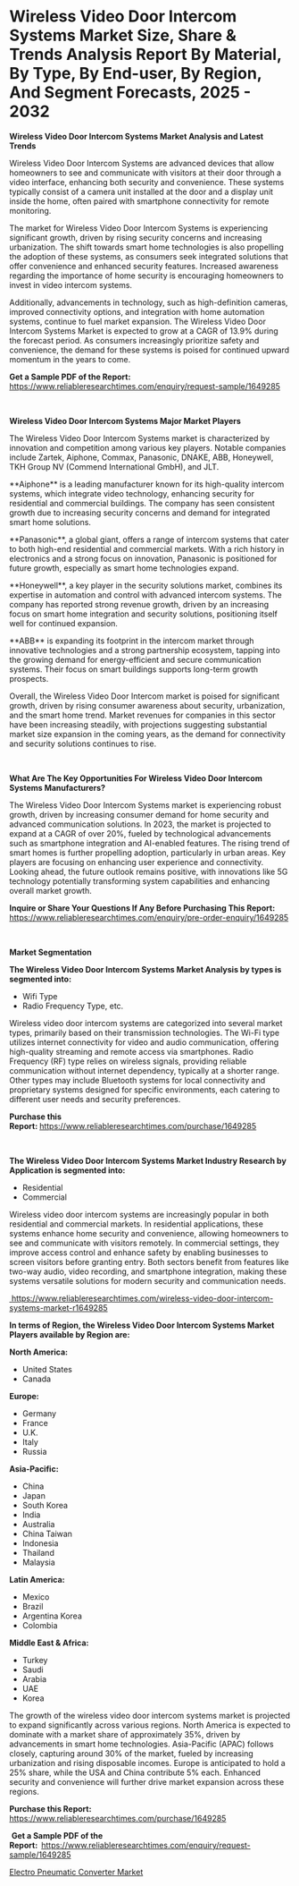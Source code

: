 <p><h1>Wireless Video Door Intercom Systems Market Size, Share & Trends Analysis Report By Material, By Type, By End-user, By Region, And Segment Forecasts, 2025 - 2032</h1></p><p><strong>Wireless Video Door Intercom Systems Market Analysis and Latest Trends</strong></p>
<p><p>Wireless Video Door Intercom Systems are advanced devices that allow homeowners to see and communicate with visitors at their door through a video interface, enhancing both security and convenience. These systems typically consist of a camera unit installed at the door and a display unit inside the home, often paired with smartphone connectivity for remote monitoring.</p><p>The market for Wireless Video Door Intercom Systems is experiencing significant growth, driven by rising security concerns and increasing urbanization. The shift towards smart home technologies is also propelling the adoption of these systems, as consumers seek integrated solutions that offer convenience and enhanced security features. Increased awareness regarding the importance of home security is encouraging homeowners to invest in video intercom systems.</p><p>Additionally, advancements in technology, such as high-definition cameras, improved connectivity options, and integration with home automation systems, continue to fuel market expansion. The Wireless Video Door Intercom Systems Market is expected to grow at a CAGR of 13.9% during the forecast period. As consumers increasingly prioritize safety and convenience, the demand for these systems is poised for continued upward momentum in the years to come.</p></p>
<p><strong>Get a Sample PDF of the Report:&nbsp;</strong> <a href="https://www.reliableresearchtimes.com/enquiry/request-sample/1649285?utm_campaign=2473&utm_medium=2&utm_source=Github&utm_content=ia&utm_term=18022025&utm_id=wireless-video-door-intercom-systems">https://www.reliableresearchtimes.com/enquiry/request-sample/1649285</a></p>
<p>&nbsp;</p>
<p><strong>Wireless Video Door Intercom Systems Major Market Players</strong></p>
<p><p>The Wireless Video Door Intercom Systems market is characterized by innovation and competition among various key players. Notable companies include Zartek, Aiphone, Commax, Panasonic, DNAKE, ABB, Honeywell, TKH Group NV (Commend International GmbH), and JLT.</p><p>**Aiphone** is a leading manufacturer known for its high-quality intercom systems, which integrate video technology, enhancing security for residential and commercial buildings. The company has seen consistent growth due to increasing security concerns and demand for integrated smart home solutions. </p><p>**Panasonic**, a global giant, offers a range of intercom systems that cater to both high-end residential and commercial markets. With a rich history in electronics and a strong focus on innovation, Panasonic is positioned for future growth, especially as smart home technologies expand.</p><p>**Honeywell**, a key player in the security solutions market, combines its expertise in automation and control with advanced intercom systems. The company has reported strong revenue growth, driven by an increasing focus on smart home integration and security solutions, positioning itself well for continued expansion.</p><p>**ABB** is expanding its footprint in the intercom market through innovative technologies and a strong partnership ecosystem, tapping into the growing demand for energy-efficient and secure communication systems. Their focus on smart buildings supports long-term growth prospects.</p><p>Overall, the Wireless Video Door Intercom market is poised for significant growth, driven by rising consumer awareness about security, urbanization, and the smart home trend. Market revenues for companies in this sector have been increasing steadily, with projections suggesting substantial market size expansion in the coming years, as the demand for connectivity and security solutions continues to rise.</p></p>
<p>&nbsp;</p>
<p><strong>What Are The Key Opportunities For Wireless Video Door Intercom Systems Manufacturers?</strong></p>
<p><p>The Wireless Video Door Intercom Systems market is experiencing robust growth, driven by increasing consumer demand for home security and advanced communication solutions. In 2023, the market is projected to expand at a CAGR of over 20%, fueled by technological advancements such as smartphone integration and AI-enabled features. The rising trend of smart homes is further propelling adoption, particularly in urban areas. Key players are focusing on enhancing user experience and connectivity. Looking ahead, the future outlook remains positive, with innovations like 5G technology potentially transforming system capabilities and enhancing overall market growth.</p></p>
<p><strong>Inquire or Share Your Questions If Any Before Purchasing This Report:</strong> <a href="https://www.reliableresearchtimes.com/enquiry/pre-order-enquiry/1649285?utm_campaign=2473&utm_medium=2&utm_source=Github&utm_content=ia&utm_term=18022025&utm_id=wireless-video-door-intercom-systems">https://www.reliableresearchtimes.com/enquiry/pre-order-enquiry/1649285</a></p>
<p>&nbsp;</p>
<p><strong>Market Segmentation</strong></p>
<p><strong>The Wireless Video Door Intercom Systems Market Analysis by types is segmented into:</strong></p>
<p><ul><li>Wifi Type</li><li>Radio Frequency Type, etc.</li></ul></p>
<p><p>Wireless video door intercom systems are categorized into several market types, primarily based on their transmission technologies. The Wi-Fi type utilizes internet connectivity for video and audio communication, offering high-quality streaming and remote access via smartphones. Radio Frequency (RF) type relies on wireless signals, providing reliable communication without internet dependency, typically at a shorter range. Other types may include Bluetooth systems for local connectivity and proprietary systems designed for specific environments, each catering to different user needs and security preferences.</p></p>
<p><strong>Purchase this Report:&nbsp;</strong><a href="https://www.reliableresearchtimes.com/purchase/1649285?utm_campaign=2473&utm_medium=2&utm_source=Github&utm_content=ia&utm_term=18022025&utm_id=wireless-video-door-intercom-systems">https://www.reliableresearchtimes.com/purchase/1649285</a></p>
<p>&nbsp;</p>
<p><strong>The Wireless Video Door Intercom Systems Market Industry Research by Application is segmented into:</strong></p>
<p><ul><li>Residential</li><li>Commercial</li></ul></p>
<p><p>Wireless video door intercom systems are increasingly popular in both residential and commercial markets. In residential applications, these systems enhance home security and convenience, allowing homeowners to see and communicate with visitors remotely. In commercial settings, they improve access control and enhance safety by enabling businesses to screen visitors before granting entry. Both sectors benefit from features like two-way audio, video recording, and smartphone integration, making these systems versatile solutions for modern security and communication needs.</p></p>
<p><a href="https://www.reliableresearchtimes.com/wireless-video-door-intercom-systems-market-r1649285?utm_campaign=2473&utm_medium=2&utm_source=Github&utm_content=ia&utm_term=18022025&utm_id=wireless-video-door-intercom-systems">&nbsp;https://www.reliableresearchtimes.com/wireless-video-door-intercom-systems-market-r1649285</a></p>
<p><strong>In terms of Region, the Wireless Video Door Intercom Systems Market Players available by Region are:</strong></p>
<p>
    <p> <strong> North America: </strong>
        <ul>
            <li>United States</li>
            <li>Canada</li>
        </ul>
        </p> 
    <p> <strong> Europe: </strong>
        <ul>
            <li>Germany</li>
            <li>France</li>
            <li>U.K.</li>
            <li>Italy</li>
            <li>Russia</li>
        </ul>
        </p> 
    <p> <strong> Asia-Pacific: </strong>
        <ul>
            <li>China</li>
            <li>Japan</li>
            <li>South Korea</li>
            <li>India</li>
            <li>Australia</li>
            <li>China Taiwan</li>
            <li>Indonesia</li>
            <li>Thailand</li>
            <li>Malaysia</li>
        </ul>
        </p> 
    <p> <strong> Latin America: </strong>
        <ul>
            <li>Mexico</li>
            <li>Brazil</li>
            <li>Argentina Korea</li>
            <li>Colombia</li>
        </ul>
        </p> 
    <p> <strong> Middle East & Africa: </strong>
        <ul>
            <li>Turkey</li>
            <li>Saudi</li>
            <li>Arabia</li>
            <li>UAE</li>
            <li>Korea</li>
        </ul>
    </p>
    </p>
<p><p>The growth of the wireless video door intercom systems market is projected to expand significantly across various regions. North America is expected to dominate with a market share of approximately 35%, driven by advancements in smart home technologies. Asia-Pacific (APAC) follows closely, capturing around 30% of the market, fueled by increasing urbanization and rising disposable incomes. Europe is anticipated to hold a 25% share, while the USA and China contribute 5% each. Enhanced security and convenience will further drive market expansion across these regions.</p></p>
<p><strong>Purchase this Report: </strong><a href="https://www.reliableresearchtimes.com/purchase/1649285?utm_campaign=2473&utm_medium=2&utm_source=Github&utm_content=ia&utm_term=18022025&utm_id=wireless-video-door-intercom-systems">https://www.reliableresearchtimes.com/purchase/1649285</a></p>
<p>&nbsp;<strong>Get a Sample PDF of the Report:&nbsp;&nbsp;</strong><a href="https://www.reliableresearchtimes.com/enquiry/request-sample/1649285?utm_campaign=2473&utm_medium=2&utm_source=Github&utm_content=ia&utm_term=18022025&utm_id=wireless-video-door-intercom-systems">https://www.reliableresearchtimes.com/enquiry/request-sample/1649285</a></p>
<p><strong></strong></p>
<p><p><a href="https://github.com/laajzervo/Market-Research-Report-List-1/blob/main/electro-pneumatic-converter-market.md?utm_campaign=2473&utm_medium=2&utm_source=Github&utm_content=ia&utm_term=18022025&utm_id=wireless-video-door-intercom-systems">Electro Pneumatic Converter Market</a></p></p>